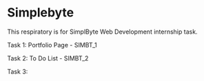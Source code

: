# Simplebyte
This respiratory is for SimplByte Web Development internship task.

Task 1: Portfolio Page - SIMBT_1

Task 2: To Do List  -   SIMBT_2

Task 3: 
